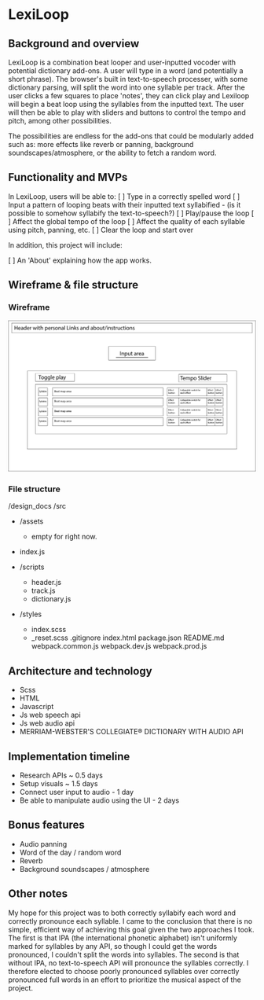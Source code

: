 # LexiLoop
## Background and overview
LexiLoop is a combination beat looper and user-inputted vocoder with potential dictionary add-ons. 
A user will type in a word (and potentially a short phrase). The browser's built in text-to-speech 
processer, with some dictionary parsing, will split the word into one syllable per track. After the 
user clicks a few squares to place 'notes', they can click play and Lexiloop will begin a beat loop 
using the syllables from the inputted text. The user will then be able to play with sliders and 
buttons to control the tempo and pitch, among other possibilities. 

The possibilities are endless for the add-ons that could be modularly added such as: more effects 
like reverb or panning, background soundscapes/atmosphere, or the ability to fetch a random word. 

## Functionality and MVPs
In LexiLoop, users will be able to:
[ ] Type in a correctly spelled word
[ ] Input a pattern of looping beats with their inputted text syllabified - (is it possible to somehow syllabify the text-to-speech?)
[ ] Play/pause the loop
[ ] Affect the global tempo of the loop
[ ] Affect the quality of each syllable using pitch, panning, etc. 
[ ] Clear the loop and start over

In addition, this project will include:

[ ] An 'About' explaining how the app works. 

## Wireframe & file structure
### Wireframe
![Wireframe](design_docs/lexiloop_wireframe.jpg)

### File structure
/design_docs
/src
  - /assets 
    - empty for right now. 
  - index.js
  - /scripts
    - header.js
    - track.js
    - dictionary.js
    
  - /styles
    - index.scss
    - _reset.scss
.gitignore
index.html
package.json
README.md
webpack.common.js
webpack.dev.js
webpack.prod.js

## Architecture and technology
- Scss
- HTML
- Javascript
- Js web speech api 
- Js web audio api
- MERRIAM-WEBSTER'S COLLEGIATE® DICTIONARY WITH AUDIO API 

## Implementation timeline
- Research APIs ~ 0.5 days
- Setup visuals ~ 1.5 days
- Connect user input to audio - 1 day
- Be able to manipulate audio using the UI - 2 days

## Bonus features
- Audio panning 
- Word of the day / random word
- Reverb
- Background soundscapes / atmosphere



## Other notes
My hope for this project was to both correctly syllabify each word and correctly pronounce each syllable. I came to the conclusion that there is no simple, efficient way of achieving this goal given the two approaches I took. The first is that IPA (the international phonetic alphabet) isn't uniformly marked for syllables by any API, so though I could get the words pronounced, I couldn't split the words into syllables. The second is that without IPA, no text-to-speech API will pronounce the syllables correctly. I therefore elected to choose poorly pronounced syllables over correctly pronounced full words in an effort to prioritize the musical aspect of the project. 